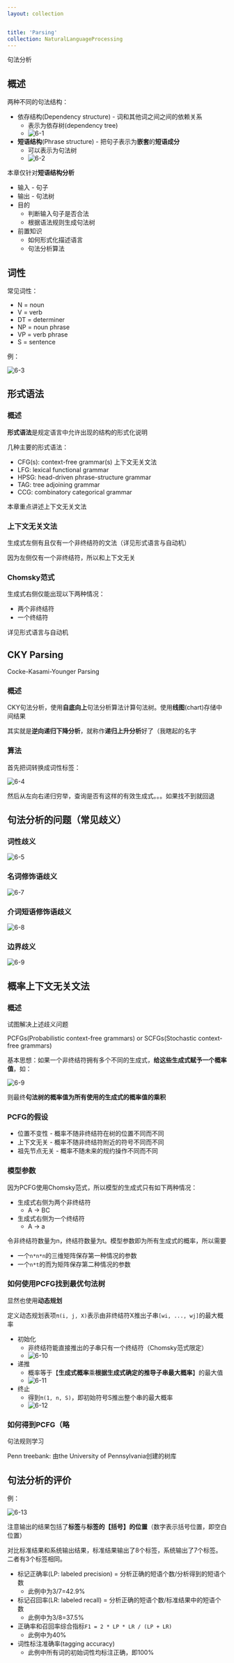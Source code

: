 ```yaml
---
layout: collection


title: 'Parsing'
collection: NaturalLanguageProcessing
---
```


句法分析

## 概述

两种不同的句法结构：
- 依存结构(Dependency structure) - 词和其他词之间之间的依赖关系
  - 表示为依存树(dependency tree)
  - ![6-1](./_img/6-1.png)
- **短语结构**(Phrase structure) - 把句子表示为**嵌套**的**短语成分**
  - 可以表示为句法树
  - ![6-2](./_img/6-2.png)

本章仅针对**短语结构分析**

- 输入 - 句子
- 输出 - 句法树
- 目的
  - 判断输入句子是否合法
  - 根据语法规则生成句法树
- 前置知识
  - 如何形式化描述语言
  - 句法分析算法

## 词性

常见词性：

- N = noun
- V = verb
- DT = determiner
- NP = noun phrase
- VP = verb phrase
- S = sentence

例：

![6-3](./_img/6-3.png)

## 形式语法

### 概述

**形式语法**是规定语言中允许出现的结构的形式化说明

几种主要的形式语法：
- CFG(s): context-free grammar(s) 上下文无关文法
- LFG: lexical functional grammar
- HPSG: head-driven phrase-structure grammar
- TAG: tree adjoining grammar
- CCG: combinatory categorical grammar

本章重点讲述上下文无关文法

### 上下文无关文法

生成式左侧有且仅有一个非终结符的文法（详见形式语言与自动机）

因为左侧仅有一个非终结符，所以和上下文无关

### Chomsky范式

生成式右侧仅能出现以下两种情况：
- 两个非终结符
- 一个终结符

详见形式语言与自动机

## CKY Parsing

Cocke-Kasami-Younger Parsing

### 概述

CKY句法分析，使用**自底向上**句法分析算法计算句法树。使用**线图**(chart)存储中间结果

其实就是**逆向递归下降分析**，就称作**递归上升分析**好了（我瞎起的名字

### 算法

首先把词转换成词性标签：

![6-4](./_img/6-4.png)

然后从左向右递归穷举，查询是否有这样的有效生成式。。。如果找不到就回退

## 句法分析的问题（常见歧义）

### 词性歧义

![6-5](./_img/6-5.png)

### 名词修饰语歧义

![6-7](./_img/6-7.png)

### 介词短语修饰语歧义

![6-8](./_img/6-8.png)

### 边界歧义

![6-9](./_img/6-9.png)

## 概率上下文无关文法

### 概述

试图解决上述歧义问题

PCFGs(Probabilistic context-free grammars) or SCFGs(Stochastic context-free grammars)

基本思想：如果一个非终结符拥有多个不同的生成式，**给这些生成式赋予一个概率值**，如：

![6-9](./_img/6-9.png)

则最终**句法树的概率值为所有使用的生成式的概率值的乘积**

### PCFG的假设

- 位置不变性 - 概率不随非终结符在树的位置不同而不同
- 上下文无关 - 概率不随非终结符附近的符号不同而不同
- 祖先节点无关 - 概率不随未来的规约操作不同而不同

### 模型参数

因为PCFG使用Chomsky范式，所以模型的生成式只有如下两种情况：

- 生成式右侧为两个非终结符
  - A -> BC
- 生成式右侧为一个终结符
  - A -> a

令非终结符数量为n，终结符数量为t。模型参数即为所有生成式的概率，所以需要
- 一个`n*n*n`的三维矩阵保存第一种情况的参数
- 一个`n*t`的而为矩阵保存第二种情况的参数

### 如何使用PCFG找到最优句法树

显然也使用**动态规划**

定义动态规划表项`π(i, j, X)`表示由非终结符X推出子串`[wi, ..., wj]`的最大概率

- 初始化
  - 非终结符能直接推出的子串只有一个终结符（Chomsky范式限定）
  - ![6-10](./_img/6-10.png)
- 递推
  - 概率等于【**生成式概率**乘**根据生成式确定的推导子串最大概率**】的最大值
  - ![6-11](./_img/6-11.png)
- 终止
  - 得到`π(1, n, S)`，即初始符号S推出整个串的最大概率
  - ![6-12](./_img/6-12.png)

### 如何得到PCFG（略

句法规则学习

Penn treebank: 由the University of Pennsylvania创建的树库

## 句法分析的评价

例：

![6-13](./_img/6-13.png)

注意输出的结果包括了**标签**与**标签的【括号】的位置**（数字表示括号位置，即空白位置）

对比标准结果和系统输出结果，标准结果输出了8个标签，系统输出了7个标签。二者有3个标签相同。

- 标记正确率(LP: labeled precision) = 分析正确的短语个数/分析得到的短语个数
  - 此例中为3/7=42.9%
- 标记召回率(LR: labeled recall) = 分析正确的短语个数/标准结果中的短语个数
  - 此例中为3/8=37.5%
- 正确率和召回率综合指标`F1 = 2 * LP * LR / (LP + LR)`
  - 此例中为40%
- 词性标注准确率(tagging accuracy)
  - 此例中所有词的初始词性均标注正确，即100%


